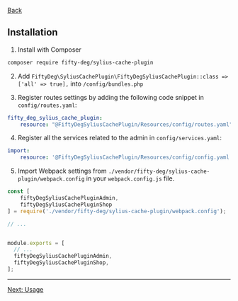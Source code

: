 <a href="../README.md" target="_blank">Back</a>

## Installation

1. Install with Composer
```bash
composer require fifty-deg/sylius-cache-plugin
```

2. Add `FiftyDeg\SyliusCachePlugin\FiftyDegSyliusCachePlugin::class => ['all' => true],` into `/config/bundles.php`

3. Register routes settings by adding the following code snippet in `config/routes.yaml`:  
```yaml
fifty_deg_sylius_cache_plugin:
    resource: "@FiftyDegSyliusCachePlugin/Resources/config/routes.yaml"
```

4. Register all the services related to the admin in `config/services.yaml`:  
```yaml
import:
    resource: '@FiftyDegSyliusCachePlugin/Resources/config/config.yaml'
```

5. Import Webpack settings from `./vendor/fifty-deg/sylius-cache-plugin/webpack.config` in your `webpack.config.js` file.
```js
const [
    fiftyDegSyliusCachePluginAdmin, 
    fiftyDegSyliusCachePluginShop
] = require('./vendor/fifty-deg/sylius-cache-plugin/webpack.config');

// ...


module.exports = [
  // ...
  fiftyDegSyliusCachePluginAdmin,
  fiftyDegSyliusCachePluginShop,
];
```

---

<a href="./usage.md" target="_blank">Next: Usage</a>
